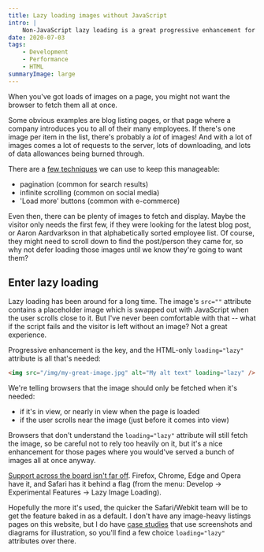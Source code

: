 ```yaml
---
title: Lazy loading images without JavaScript
intro: |
    Non-JavaScript lazy loading is a great progressive enhancement for image-heavy pages on the web. Just a simple HTML attribute and you're away!
date: 2020-07-03
tags:
    - Development
    - Performance
    - HTML
summaryImage: large
---
```


When you've got loads of images on a page, you might not want the browser to fetch them all at once.

Some obvious examples are blog listing pages, or that page where a company introduces you to all of their many employees. If there's one image per item in the list, there's probably a *lot* of images! And with a lot of images comes a lot of requests to the server, lots of downloading, and lots of data allowances being burned through.

There are a [few techniques](https://www.smashingmagazine.com/2016/03/pagination-infinite-scrolling-load-more-buttons/) we can use to keep this manageable:

- pagination (common for search results)
- infinite scrolling (common on social media)
- 'Load more' buttons (common with e-commerce)

Even then, there can be plenty of images to fetch and display. Maybe the visitor only needs the first few, if they were looking for the latest blog post, or Aaron Aardvarkson in that alphabetically sorted employee list. Of course, they might need to scroll down to find the post/person they came for, so why not defer loading those images until we know they're going to want them?


## Enter lazy loading

Lazy loading has been around for a long time. The image's `src=""` attribute contains a placeholder image which is swapped out with JavaScript when the user scrolls close to it. But I've never been comfortable with that -- what if the script fails and the visitor is left without an image? Not a great experience.

Progressive enhancement is the key, and the HTML-only `loading="lazy"` attribute is all that's needed:

```html
<img src="/img/my-great-image.jpg" alt="My alt text" loading="lazy" />
```

We're telling browsers that the image should only be fetched when it's needed:

- if it's in view, or nearly in view when the page is loaded
- if the user scrolls near the image (just before it comes into view)

Browsers that don't understand the `loading="lazy"` attribute will still fetch the image, so be careful not to rely too heavily on it, but it's a nice enhancement for those pages where you would've served a bunch of images all at once anyway.

[Support across the board isn't far off](https://caniuse.com/#feat=loading-lazy-attr). Firefox, Chrome, Edge and Opera have it, and Safari has it behind a flag (from the menu: Develop → Experimental Features → Lazy Image Loading).

Hopefully the more it's used, the quicker the Safari/Webkit team will be to get the feature baked in as a default. I don't have any image-heavy listings pages on this website, but I do have [case studies](/portfolio/) that use screenshots and diagrams for illustration, so you'll find a few choice `loading="lazy"` attributes over there.
